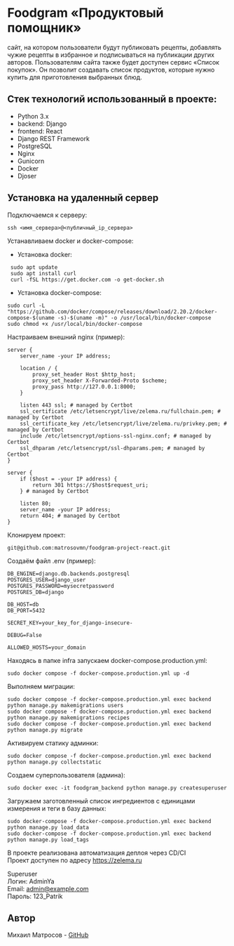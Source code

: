 # Foodgram «Продуктовый помощник» 
сайт, на котором пользователи будут публиковать рецепты, добавлять чужие рецепты в избранное и подписываться на публикации других авторов. Пользователям сайта также будет доступен сервис «Список покупок». Он позволит создавать список продуктов, которые нужно купить для приготовления выбранных блюд.

## Стек технологий использованный в проекте:
- Python 3.x
- backend: Django
- frontend: React
- Django REST Framework
- PostgreSQL
- Nginx
- Gunicorn
- Docker
- Djoser

## Установка на удаленный сервер

Подключаемся к серверу:
```
ssh <имя_сервера>@<публичный_ip_сервера>
```
Устанавливаем docker и docker-compose:
* Установка docker:
```
 sudo apt update
 sudo apt install curl
 curl -fSL https://get.docker.com -o get-docker.sh
```
* Установка docker-compose:
```
sudo curl -L "https://github.com/docker/compose/releases/download/2.20.2/docker-compose-$(uname -s)-$(uname -m)" -o /usr/local/bin/docker-compose
sudo chmod +x /usr/local/bin/docker-compose
```
Настраиваем внешний nginx (пример):
```
server {
    server_name -your IP address;

    location / {
        proxy_set_header Host $http_host;
        proxy_set_header X-Forwarded-Proto $scheme;
        proxy_pass http://127.0.0.1:8000;
    }

    listen 443 ssl; # managed by Certbot
    ssl_certificate /etc/letsencrypt/live/zelema.ru/fullchain.pem; # managed by Certbot
    ssl_certificate_key /etc/letsencrypt/live/zelema.ru/privkey.pem; # managed by Certbot
    include /etc/letsencrypt/options-ssl-nginx.conf; # managed by Certbot
    ssl_dhparam /etc/letsencrypt/ssl-dhparams.pem; # managed by Certbot
}

server {
    if ($host = -your IP address) {
        return 301 https://$host$request_uri;
    } # managed by Certbot

    listen 80;
    server_name -your IP address;
    return 404; # managed by Certbot
}
```
Клонируем проект:
```
git@github.com:matrosovmn/foodgram-project-react.git
```
Создаём файл .env (пример):
```
DB_ENGINE=django.db.backends.postgresql
POSTGRES_USER=django_user
POSTGRES_PASSWORD=mysecretpassword
POSTGRES_DB=django

DB_HOST=db
DB_PORT=5432

SECRET_KEY=your_key_for_django-insecure-

DEBUG=False

ALLOWED_HOSTS=your_domain
```
Находясь в папке infra запускаем docker-compose.production.yml:
```
sudo docker compose -f docker-compose.production.yml up -d
```
Выполняем миграции:
```
sudo docker compose -f docker-compose.production.yml exec backend python manage.py makemigrations users
sudo docker compose -f docker-compose.production.yml exec backend python manage.py makemigrations recipes
sudo docker compose -f docker-compose.production.yml exec backend python manage.py migrate
```
Активируем статику админки:
```
sudo docker compose -f docker-compose.production.yml exec backend python manage.py collectstatic
```
Создаем суперпользователя (админа):
```
sudo docker exec -it foodgram_backend python manage.py createsuperuser
```
Загружаем заготовленный список ингредиентов с единицами измерения и теги в базу данных:
```
sudo docker-compose -f docker-compose.production.yml exec backend python manage.py load_data
sudo docker-compose -f docker-compose.production.yml exec backend python manage.py load_tags
```

В проекте реализована автоматизация деплоя через CD/CI <br>
Проект доступен по адресу https://zelema.ru

Superuser <br>
Логин: AdminYa  
Email: admin@example.com  
Пароль: 123_Patrik  


## Автор
Михаил Матросов - [GitHub](https://github.com/matrosovmn)


